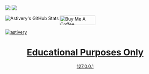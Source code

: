 <img src="https://cdn.upload.systems/uploads/QTS4VHJb.png" />
<img align="top" src="https://discord.c99.nl/widget/theme-4/817452851751026739.png" />

<a     align="left" href="https://pastebin.com/raw/FUxHzD3k">
  <p> </p>
  <img align="left" alt="Astivery's GitHub Stats" src="https://github-readme-stats.vercel.app/api?username=xyz-astivery&show_icons=true&theme=dark" />
</a>

  
  <a   href="https://www.buymeacoffee.com/astive" target="_blank"><img src="https://cdn.buymeacoffee.com/buttons/default-orange.png" alt="Buy Me A Coffee" height="30" width="112">
  <p   align="left"> <img src="https://komarev.com/ghpvc/?username=astivery&label=Profile%20views&color=grey&style=flat" alt="astivery" /> </p>

<h1 align='center'> Educational Purposes Only</h1>
<p align='center'>127.0.0.1<p>
  


